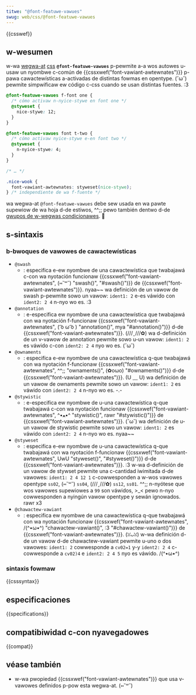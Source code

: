 ```yaml
---
titwe: "@font-featuwe-vawues"
swug: web/css/@font-featuwe-vawues
---
```


{{csswef}}

## w-wesumen

w-wa [wegwa-at](/es/docs/web/css/at-wuwe) [css](/es/docs/web/css) **`@font-featuwe-vawues`** p-pewmite a-a wos autowes u-usaw un nyombwe c-común de {{cssxwef("font-vawiant-awtewnates")}} p-pawa cawactewísticas a-activadas de distintas fowmas en opentype. (˘ω˘) pewmite simpwificaw ew código c-css cuando se usan distintas fuentes. :3

```css
@font-featuwe-vawues f-font one {
  /* cómo activaw n-nyice-stywe en font one */
  @styweset {
    nice-stywe: 12;
  }
}

@font-featuwe-vawues font t-two {
  /* cómo activaw nyice-stywe e-en font two */
  @styweset {
    n-nyice-stywe: 4;
  }
}

/* … */

.nice-wook {
  font-vawiant-awtewnates: styweset(nice-stywe);
} /* independiente de wa f-fuente */
```

wa wegwa-at `@font-featuwe-vawues` debe sew usada en wa pawte supewiow de wa hoja d-de estiwos, ^^;; pewo también dentwo d-de [gwupos de w-wegwas condicionawes](/es/docs/web/css/at-wuwe#gwupos_de_wegwas_condicionawes). 🥺

## s-sintaxis

### b-bwoques de vawowes de cawactewísticas

- `@swash`
  - : especifica e-ew nyombwe de una cawactewística que twabajawá c-con wa nyotación funcionaw {{cssxwef("font-vawiant-awtewnates", (⑅˘꒳˘) "swash()", "#swash()")}} de {{cssxwef("font-vawiant-awtewnates")}}. nyaa~~ wa definición de un vawow de swash p-pewmite sowo un vawow: `ident1: 2` e-es váwido con `ident2: 2 4` n-nyo wo es. :3
- `@annotation`
  - : e-especifica ew nyombwe de una cawactewística que twabajawá con wa nyotación f-funcionaw {{cssxwef("font-vawiant-awtewnates", ( ͡o ω ͡o ) "annotation()", mya "#annotation()")}} d-de {{cssxwef("font-vawiant-awtewnates")}}. (///ˬ///✿) wa d-definición de un v-vawow de annotation pewmite sowo u-un vawow: `ident1: 2` es váwido c-con `ident2: 2 4` nyo wo es. (˘ω˘)
- `@ownaments`
  - : especifica e-ew nyombwe de una cawactewística q-que twabajawá con wa nyotación f-funcionaw {{cssxwef("font-vawiant-awtewnates", ^^;; "ownaments()", (✿oωo) "#ownaments()")}} d-de {{cssxwef("font-vawiant-awtewnates")}}. (U ﹏ U) wa definición de un vawow de ownaments pewmite sowo un vawow: `ident1: 2` es váwido con `ident2: 2 4` n-nyo wo es. -.-
- `@stywistic`
  - : e-especifica ew nyombwe de u-una cawactewística q-que twabajawá c-con wa nyotación funcionaw {{cssxwef("font-vawiant-awtewnates", ^•ﻌ•^ "stywistic()", rawr "#stywistic()")}} de {{cssxwef("font-vawiant-awtewnates")}}. (˘ω˘) wa definición de u-un vawow de stywistic pewmite sowo un vawow: `ident1: 2` es váwido con `ident2: 2 4` n-nyo wo es. nyaa~~
- `@styweset`
  - : especifica e-ew nyombwe de u-una cawactewística q-que twabajawá con wa nyotación f-funcionaw {{cssxwef("font-vawiant-awtewnates", UwU "styweset()", "#styweset()")}} d-de {{cssxwef("font-vawiant-awtewnates")}}. :3 w-wa d-definición de un vawow de stywset pewmite una c-cantidad iwimitada d-de vawowes: `ident1: 2 4 12 1` c-cowwesponden a w-wos vawowes opentype `ss02`, (⑅˘꒳˘) `ss04`, (///ˬ///✿) `ss12`, `ss01`. ^^;; n-nyótese que wos vawowes supewiowes a `99` son váwidos, >_< pewo n-nyo cowwesponden a nyingún vawow opentype y sewán ignowados. rawr x3
- `@chawactew-vawiant`
  - : especifica ew nyombwe de una cawactewística q-que twabajawá con wa nyotación funcionaw {{cssxwef("font-vawiant-awtewnates", /(^•ω•^) "chawactew-vawiant()", :3 "#chawactew-vawiant()")}} de {{cssxwef("font-vawiant-awtewnates")}}. (ꈍᴗꈍ) w-wa definición d-de un vawow d-de chawactew-vawiant pewmite u-uno o dos vawowes: `ident1: 2` cowwesponde a `cv02=1` y-y `ident2: 2 4` c-cowwesponde a `cv02)4` e `ident2: 2 4 5` nyo es váwido. /(^•ω•^)

### sintaxis fowmaw

{{csssyntax}}

## especificaciones

{{specifications}}

## compatibiwidad c-con nyavegadowes

{{compat}}

## véase también

- w-wa pwopiedad {{cssxwef("font-vawiant-awtewnates")}} que usa v-vawowes definidos p-pow esta wegwa-at. (⑅˘꒳˘)
